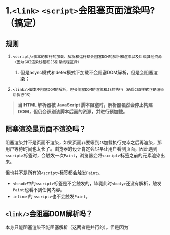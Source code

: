 # 1.`<link>` `<script>`会阻塞页面渲染吗?（搞定）

## 规则

1. `<script/>脚本的执行的加载、解析和运行都会阻塞DOM的解析和渲染以及后续其他资源（因为GUI渲染线程和JS引擎线程互斥）`
   1. 但是async模式和defer模式下加载不会阻塞DOM解析，但是会阻塞渲染；

2. `<link/>脚本不阻塞DOM的解析，但会阻塞DOM的渲染和JS的执行（确保CSS样式正确渲染后执行JS）`

> **当 HTML 解析器被 JavaScript 脚本阻塞时，解析器虽然会停止构建 DOM，但仍会识别该脚本后面的资源，并进行预加载。**

## 阻塞渲染是页面不渲染吗？

阻塞渲染并不是页面不渲染，如果页面非要等到`JS`加载执行完毕之后再渲染，那用户等待时间也太长了。浏览器的设计肯定会尽早让用户看到页面，因此遇到`<script>`标签时，会触发一次`Paint`，浏览器会将`<script>`标签之前的元素渲染出来。

但也并不是所有的`<script>`标签都会触发`Paint`。

- `<head>`中的`<script>`标签是不会触发的，毕竟此时`<body>`还没有解析，触发`Paint`也看不到任何内容。
- `inline` 的 `<script>`也不会触发`Paint`。

## `<link/>`会阻塞DOM解析吗？

<link/>本身只能阻塞渲染不能阻塞解析（这两者是并行的）。但是因为`<script>`执行会阻塞`HTML`解析,而执行`<script>`之前必须完成`<link>`中`CSS`样式的加载，这样就造成了`CSS`阻塞`HTML`解析的假象。

## `<link/>`标签放在哪里？

放在<head>中最合适，`<link>`标签并不会阻塞`HTML`的解析，所以放在`<head>`中可以被并行加载，如果是放在`DOM`底部的话会导致**回流或者重绘**，减缓加载的速度。

## `<script/>`标签放在哪里？

`<script>`标签会阻塞`HTML`的解析，从而阻塞页面的渲染，所以一般将其放在`<body>`的底部或者加上`defer`。`<script>`标签置于`<body>`可以确保页面完整`DOM`的获取。（<script>放在<body>底部或者加上`defer`属性）。

# 2.`<link>`标签的`rel`属性有什么含义？(搞定)

## `preload`：优先加载，一定会用到（不阻塞、不产生额外请求）

> preload （预加载），它告诉浏览器如何将特定资源提前提取到当前页面中。本质上，它会在当前页面开始加载之前在浏览器后台提前下载资源。并且，浏览器通常以高优先级，而不是布局阻塞的方式来获取此资源。使用 preload 提前加载的资源，不会花费额外的带宽。也就是不会产生额外的 HTTP 请求，这个是 preload 与 prefetch 不同的地方之一。
>
> 使用`preload`定义的资源标签是进行**关键路径优化中加载非关键CSS的关键**，因为使用 preload 加载的资源在加载完成后浏览器也不会立刻解析，这使得首屏渲染不会受到它的阻塞。

`<link>`元素的`rel`属性的属性值`preload`能够让你在你的`HTML`页面中`<head>`元素内部书写一些声明式的资源获取请求，可以指明哪些资源是在**页面加载完成后**即刻需要的。对于这种即刻需要的资源，你可能希望在页面加载的生命周期的早期阶段就开始获取，在浏览器的主渲染机制介入前就进行预加载。这一机制使得资源可以更早的得到加载并可用，且更不易阻塞页面的初步渲染，进而提升性能（告知浏览器当前页面某些资源需要优先加载，当页面使用到这些资源的时候可以达到更流畅的效果）。

1. preload加载的资源是在浏览器**渲染机制之前进行处理**的，并且不会阻塞onload事件；
2. preload可以**支持加载多种类型的资源，并且可以加载跨域资源**；
3. preload**加载的js脚本其加载和执行的过程是分离的。即preload会预加载 相应的脚本代码，待到需要时等待下载完成后自行调用**；

```html
<link rel="preload" href="style.css" as="style">
```

## `prefetch`：空闲时预加载，可能会用到，（不阻塞、会产生额外请求）

> prefetch （预取用），它可以利用浏览器的空闲时间来预取用（下载）用户可能在不久的将来会访问的资源。换句话说，浏览器将提前加载用户将来可能要访问的页面资源。**浏览器将这些提前下载的资源存储在本地缓存中，以便在用户最终访问该页面的资源时能更快地发送请求的信息，并非常快速的加载资源。**所以，使用 prefetch 技术，**不会减少 HTTP 请求（还是会重新请求）**，但会提升使用资源时的资源加载速度。
>
> 关键字`prefetch`作为元素`<link>` 的属性`rel`的值，是为了提示浏览器，用户未来的浏览有可能需要加载目标资源，所以浏览器有可能通过事先获取和缓存对应资源，优化用户体验。（告知浏览器其他页面有可能会用到某些资源，网络线程空闲时可以优先加载这些资源）

```html
<link rel="prefetch" href="pageB/images/B.png">
```

## `dns-prefetch`：预先进行`DNS`解析

`DNS-prefetch` (**DNS 预获取**) 是尝试在请求资源之前解析域名。**这可能是后面要加载的文件，也可能是用户尝试打开的链接目标。**

```html
<link rel="dns-prefetch" href="https://fonts.googleapis.com/"> 
```

------

# 3.`<script>`可以被延迟吗？（搞定）

- 默认：
  - **下载、运行都会直接阻塞页面渲染**（具体就是阻塞`DOMContentLoaded`）
  - **按照脚本位置顺序执行**（这也就意味着后面的脚本先加载完也不会被执行，必须等着前一个脚本加载并执行完才会继续执行）
- async：
  - `DOMContentLoaded` 和异步脚本**不会彼此等待**
  - 运行顺序为**先加载先运行**，其他脚本不会等待 `async` 脚本加载完成，同样，`async` 脚本也不会等待其他脚本，但同一时间只能有一个脚本运行
  - 异步加载，**加载不会阻塞页面渲染**，在加载完成后会**立即运行，阻塞页面渲染**
- defer
  - 异步加载，加载不阻塞页面渲染，运行在HTML解析完成之后，DOMContentLoaded之前（也就是阻塞DOMContentLoaded）
  - 加载顺序按照放置顺序
- 动态添加脚本
  - 相当于async，因为默认设置async
  - 可以手动设置defer和async来达到预期行为

> 给脚本设置`defer`是进行**关键路径优化**的重点，因为能够提前开启脚本的并行非阻塞下载，并且能够保证脚本运行的有序性。非关键`JS`资源并且无执行顺序要求的脚本可以考虑添加`async`进行加载，因为他们是和生命周期无关的。
>
> `defer`和`async`的区别：`defer`和`async`脚本在执行的时候都是会阻塞DOM渲染的。
>
> `async`在下载完成后**立即执行**（`async` 脚本会在后台加载，并在加载就绪时运行。DOM 和其他脚本不会等待它们，它们也不会等待其它的东西。`async` 脚本就是一个会在加载完成时执行的完全独立的脚本。因为async脚本也是外部资源，而页面在加载完成所有外部资源之后会触发`onload`事件）；
>
> `defer`可以确保脚本无论出现在HTML中哪一个位置，都是在`DOM`解析完成之后，`onDomContentrLoaded`之前被执行。

## 结论

可以通过调整<script>的位置，修改<script>**标签属性，动态插入，定时器延时**等方式来延迟脚本加载。

## 图例

![img](https://www.growingwiththeweb.com/images/2014/02/26/legend.svg)

## 解释

#### `<Script>`

特性：下载阻塞，运行阻塞

![img](https://www.growingwiththeweb.com/images/2014/02/26/script.svg)

#### `<script async>`

特性：异步下载（无阻塞），运行阻塞（立即运行，运行顺序是**先完成加载的先运行**）

![img](https://www.growingwiththeweb.com/images/2014/02/26/script-async.svg)

#### `<script defer>`

特性：异步下载（无阻塞），延后运行（在**DOM解析完之后** & **触发`DOMContentLoaded`之前按照顺序依次执行**。）

![img](https://www.growingwiththeweb.com/images/2014/02/26/script-defer.svg)

动态插入的<script>默认`async = true`

## 何时使用？

- 脚本的执行**有严格顺序要求** → <script defer> 
- 脚本的执行**无顺序要求**（没有前后关联）→ <script async>
- 脚本的执行有严格顺序要求，且**脚本较小并且必须在<script async>脚本之前执行** → <script>

## 其他方式

- **动态创建 `DOM` 方式：** 动态创建 `DOM` 标签的方式，可以对文档的**加载事件**进行监听，当文档**加载完成**后再动态的创建 `script` 标签来引入 `JS` 脚本。

- **使用 `setTimeout` 延迟方法：** 设置一个定时器来延迟加载`JS`脚本文件

- **让`<script>`最后加载：** 将`JS`脚本放在文档的底部，来使`JS`脚本尽可能的在最后来加载执行。

------

# 4.`<link>`和`@import`的区别?（搞定）

> 关键路径优化的重点是不要使用`@import`的方式加载CSS。

### 从属关系区别

- `@import`是 CSS 提供的语法规则，只有导入样式表的作用；
- `link`是HTML提供的标签，不仅可以加载 CSS 文件，还可以引入其他资源。

## 加载时机

- `<link> in <head>`
  - `HTML` 标签加载`DOM`时会**并行加载`<link>`标签的内容**；

- `@import`
  - 最大的问题是会等到所在的<link>整个加载完成后分析样式表找到对应命令后才开始下载`@import`的内容，等待下载完成之后才开始`CSS`内容的解析，效率低下；
  - 部分浏览器下使用`@import`有可能影响<link>的并行加载；


## DOM可控性区别

- 可以通过 JS 操作 DOM ，**插入`link`标签来改变样式**；
- 由于DOM方法是基于文档的，无法使用`@import`的方式插入样式。

### 兼容性区别

- `@import`是 CSS2.1 才有的语法，故只可在 IE5+ 才能识别；
- `link`标签作为 HTML 元素，不存在兼容性问题。

### 优先级角度

在`link`标签引入的 `CSS` 文件中，使用`@import`时需注意，如果已经存在相同样式，`@import`引入的这个样式将被该 `CSS` 文件本身的样式层叠掉，表现出`link`标签引入的样式权重大于`@import`引入的样式这样的直观效果。

------

# 5.`@import`如何使用？

`@import`一定要写在除`@charset`外的其他任何 `CSS` 规则之前，如果置于其它位置将会被浏览器忽略，而且，在`@import`之后如果存在其它样式，则`@import`之后的**<u>分号</u>**是必须书写，不可省略的。

# 6.`@import`和内部CSS代码的优先级

[参考资料](https://www.cnblogs.com/my--sunshine/p/6872224.html)

`@import`和同级的CSS存在冲突，且`@import`会被覆盖。

```css
/* inner.css */
@import url('outer.css');
div {
	color: red;
}

/* outer.css */
div {
    color: blue;
}

/* 最终命中red */
```

```html
<style>
    @import "./outer.css";
    div {
        color: blue
    }
    /* 最终命中blue */
</style>
```

## 原因

渲染的动作一般都会执行多次，最后一次渲染，一定是依据之前加载过的所有样式整合后的渲染树进行绘制页面的，已经被渲染过的页面元素，也会被重新渲染。可以把`@import`这种导入 `CSS` 文件的方式理解成一种替换，`CSS` 解析引擎在对一个 `CSS` 文件进行解析时，如在文件顶部遇到`@import`，将被替换为该`@import`导入的 `CSS` 文件中的全部样式。

# 7.浏览器缓存

![Alt text](https://github.com/NoAlligator/pico/blob/main/img/15fe1d6fc1269a86~tplv-t2oaga2asx-watermark.awebp?raw=true)

> 强缓存代表**不需要发送请求到服务端，直接读取浏览器本地缓存**，在 Chrome 的 Network 中显示的 HTTP 状态码是 200 ，在 Chrome 中，强缓存又分为 Disk Cache (存放在硬盘中)和 Memory Cache (存放在内存中)，存放的位置是由浏览器控制的。是否强缓存由 Expires、Cache-Control 和 Pragma 3 个 Header 属性共同来控制。

### Expires

Expires 的值是一个 HTTP 日期，在浏览器发起请求时，会根据系统时间和 Expires 的值进行比较，如果系统时间超过了 Expires 的值，缓存失效。由于和系统时间进行比较，所以当系统时间和服务器时间不一致的时候，会有缓存有效期不准的问题。Expires 的优先级在三个 Header 属性中是最低的。

### Cache-Control

Cache-Control 是 HTTP/1.1 中新增的属性，在请求头和响应头中都可以使用，常用的属性值如有：

- max-age：单位是秒，缓存时间计算的方式是距离发起的时间的秒数，超过间隔的秒数缓存失效
- no-cache：不使用强缓存，需要与服务器验证缓存是否新鲜
- no-store：禁止使用缓存（包括协商缓存），每次都向服务器请求最新的资源
- private：专用于个人的缓存，中间代理、CDN 等不能缓存此响应
- public：响应可以被中间代理、CDN 等缓存
- must-revalidate：在缓存过期前可以使用，过期后必须向服务器验证

### Pragma

Pragma 只有一个属性值，就是 no-cache ，效果和 Cache-Control 中的 no-cache 一致，不使用强缓存，需要与服务器验证缓存是否新鲜，在 3 个头部属性中的优先级最高。

## 缓存的基本流程？

1. 浏览器发送请求前，根据**对应缓存响应头**的`expires`和`cache-control`判断是否命中（包括是否过期）强缓存策略，如果**命中，直接从缓存获取资源，并不会发送请求**。如果**没有命中，则进入下一步**。
2. **没有命中强缓存规则，浏览器会发送请求，根据请求头的`last-modified`和`etag`判断是否命中协商缓存**，如果**命中，直接从缓存获取资源**。如果没有命中，则进入下一步。 
3. 如果前两步都没有命中，则**直接从服务端获取资源**。

## 为什么使用缓存？

`Web`缓存可以**自动保存已获取的资源**，当`Web`请求抵达缓存时，如果本地有**“已缓存的”**副本，就可以**从本地存储而不是原始服务器中提取这些资源**，使用缓存有下列有点：

- 缓存减少了**冗余**的数据传输，使得需要频繁用到的**资源得以复用**。
- 缓存缓解了**网络瓶颈**问题，**节省带宽**。
- 缓存降低原始服务器的**压力**，因为**减少了资源请求的次数**。
- 缓存可以**明显地提升性能**，使用**本地资源较之请求服务器资源更高效**。

## 缓存的类型有哪些？

缓存按照是否可以共享分为两大类型：**私有缓存**和**公有缓存**

私有缓存：私有缓存，**不能被代理服务器缓存**，**不可以被多个用户共享**。（对应`private`指令）

公有缓存：公有缓存，表示**可以被代理服务器缓存**，可以被**多个用户共享**。（对应`public`指令）

缓存按照缓存的位置分为四大类型：

![img](https://github.com/NoAlligator/pico/blob/main/img/70f599db34fa42068ccfa4e04748a078~tplv-k3u1fbpfcp-watermark.awebp?raw=true)

## 什么是浏览器缓存？

所谓浏览器缓存其实就是指在**本地使用的计算机中开辟一个内存区**，同时也**开辟一个硬盘区作为数据传输的缓冲区**，然后用这个缓冲区来**暂时保存用户以前访问过的信息**。

## 浏览器缓存的两种情况？

强缓存（本地缓存）、弱缓存（协商缓存）

强缓存：不会向服务器发送请求，**直接从缓存中读取资源**。强缓存是根据返回头中的 `Expires` 或者 `Cache-Control` 两个字段来控制的，都是表示资源的缓存有效时间。

- `Expires` 是 `http 1.0` 的规范，值是一个`GMT` 格式的时间点字符串，比如 `Expires:Mon,18 Oct 2066 23:59:59 GMT` 。这个时间点代表资源失效的时间，如果当前的时间戳在这个时间之前，则判定命中缓存。有一个缺点是，失效时间是一个绝对时间，如果服务器时间与客户端时间偏差较大时，就会导致缓存混乱。而服务器的时间跟用户的实际时间是不一样是很正常的，所以 `Expires` 在实际使用中会带来一些麻烦。
- `Cache-Control`详见下一个问题。
- **`Cache-Control`优先级高于`Expire`**

协商缓存：协商缓存是由服务器来确定缓存资源是否可用。 主要涉及到**两对属性字段，都是成对出现的**，即第一次请求的响应头带上某个字, `Last-Modified` 或者 `Etag`，则后续请求则会带上对应的请求字段 `If-Modified-Since`或者 `If-None-Match`，**若响应头没有 `Last-Modified` 或者 `Etag` 字段，则请求头也不会有对应的字段。**

- `Last-Modified/If-Modified-Since` 二者的值都是 GMT 格式的时间字符串， `Last-Modified` 标记最后文件修改时间， 下一次请求时，请求头中会带上 `If-Modified-Since` 值就是 `Last-Modified` 告诉服务器我本地缓存的文件最后修改的时间，在服务器上根据文件的最后修改时间判断资源是否有变化， 如果文件没有变更则返回 `304 Not Modified` ，请求不会返回资源内容，浏览器直接使用本地缓存。当服务器返回 `304 Not Modified` 的响应时，`response header` 中不会再添加的 `Last-Modified` 去试图更新本地缓存的 `Last-Modified`， 因为既然资源没有变化，那么 `Last-Modified` 也就不会改变；如果资源有变化，就正常返回返回资源内容，新的 `Last-Modified` 会在 `response header` 返回，并在下次请求之前更新本地缓存的 `Last-Modified`，下次请求时，`If-Modified-Since`会启用更新后的 `Last-Modified`。
- `Etag/If-None-Match`， 值都是由服务器为每一个资源生成的唯一标识串，只要资源有变化就这个值就会改变。服务器根据文件本身算出一个哈希值并通过 `ETag`字段返回给浏览器，接收到 `If-None-Match` 字段以后，服务器通过比较两者是否一致来判定文件内容是否被改变。与 `Last-Modified` 不一样的是，当服务器返回 `304 Not Modified` 的响应时，由于在服务器上`ETag` 重新计算过，`response header`中还会把这个 `ETag` 返回，即使这个 `ETag` 跟之前的没有变化。

> `HTTP` 中并没有指定如何生成 `ETag`，可以由开发者自行生成，哈希是比较理想的选择。

区别：如果浏览器命中强缓存，则**不需要给服务器发请求**；而协商缓存最终**由服务器来决定是否使用缓存**，即客户端与服务器之间**存在一次通信**。在`chrome` 中强缓存（虽然没有发出真实的 `http` 请求）的请求状态码返回是 `200 (from cache)`；而协商缓存如果命中走缓存的话，请求的状态码是 `304 (not modified)`。 不同浏览器的策略不同，在 `Fire Fox`中，`from cache` 状态码是 `304`。

## 协商缓存详解？

[参考链接](https://zhuanlan.zhihu.com/p/273651157)

协商缓存**不指定缓存的有效时间，而是在请求时直接发送资源标识到服务端确认缓存是否需要更新，如果请求响应返回的 HTTP 状态为 `304`，则表示缓存仍然有效；否则返回状态码 `200 `、最新的资源和最新的资源标识**。

> **控制缓存的难题就从浏览器端转移到了服务端**。

### 资源标识符有两种，对应方案就有两组：

- `Last-Modified`：资源的最后修改时间
- `Etag`：资源的**唯一标识**（一个字符串）

#### 方案一：`Last-Modified`与`if-Modified-Since`

服务端通过响应头部字段 `Last-Modified` 和请求头部字段 `If-Modified-Since` 比对**双方资源的修改时间，来确定缓存是否需要更新**。具体工作流程如下：

![img](https://github.com/NoAlligator/pico/blob/main/img/v2-e7c5b4ea204be53364f72ef03fef6fbd_r.jpg?raw=true)

1. 浏览器第一次请求资源，服务端在返回资源的响应头中加入 `Last-Modified` 字段，表示这个资源在服务端上的最近修改时间；
2. 当浏览器再次向服务端请求该资源时，请求头部带上之前服务端返回的 `Last-Modified`，这个请求头叫 `If-Modified-Since`；
3. 服务端再次收到请求，根据 `If-Modified-Since` 的值，判断**相关资源是否有变化**，如果没有，则返回 `304 Not Modified`，浏览器使用资源缓存值；否则返回资源内容，且更新 `Last-Modified`响应头内容。

存在问题：

1. 精度问题：`Last-Modified` 的**时间精度**为秒，如果在 `1` 秒内发生修改，那么缓存判断会失效。
2. 准度问题：如果一个文件**被修改后又被还原，内容没有发生变化，却仍然需要重新请求**。
3. 服务器问题：**某些服务器不能精确的得到文件的最后修改时间**。

#### 方案二：`Eag`与`if-None-Match`

为了解决精度问题和准度问题，`HTTP` 提供了另一种依赖于**文件哈希值的精确判断缓存**的方式：响应头部字段 `ETag` 和请求头部字段 `If-None-Match`。具体工作流程如下：

![img](https://github.com/NoAlligator/pico/blob/main/img/v2-3e1da5789e1743643ee8c0ed8487660e_r.jpg?raw=true)

1. 浏览器第一次请求资源，**服务端**在返响应头中加入 `Etag` 字段，`Etag` 字段值为该资源的**哈希值**；
2. 当浏览器再次跟服务端请求这个资源时，在**请求头上加上 `If-None-Match`，值为之前响应头部字段 `ETag` 的值**；
3. 服务端再次收到请求，将**请求头 `if-None-Match` 字段的值和响应资源的哈希值进行比对**，如果**两个值相同，则说明资源没有变化**，返回 `304 Not Modified`；**否则就正常返回资源内容，无论是否发生变化，都会将计算出的哈希值放入响应头部的 `ETag` 字段中**。

这种缓存比较的方式也会存在一些问题，具体表现在以下两个方面：

1. **计算成本**。对于大文件而言，**读取完整的文件内容生成哈希值开销较大**；只读取文件部分内容，又容易判断出错。
2. **计算误差。**不同服务端可能会采用不同的哈希值计算方式。**所以同一个资源在两台服务端产生的 `Etag` 可能是不相同的。对于**使用服务器集群**来处理请求的网站来说，**使用 `Etag` 的缓存命中率会有所降低**。（如果资源是走分布式服务器（比如CDN）存储的情况，需要这些服务器上**计算`ETag`唯一值的算法保持一致**，才不会导致明明同一个文件，**在服务器`A`和服务器`B`上生成的`ETag`却不一样）

## 为什么要有`Etag`？

- 一些文件也许会**周期性的更改**，但是内容并不改变(仅仅改变的修改时间)，这个时候我们并不希望客户端认为这个文件被修改了，而重新`GET`；
- 某些**文件修改非常频繁，比如在秒以下的时间内进行修改**，(比方说 `1s` 内修改了 `N` 次)，`If-Modified-Since` 能检查到的**粒度是秒级的**，使用 `Etag` 就能够保证这种需求下客户端在 `1` 秒内能刷新 `N` 次 `cache`。
- 某些服务器不能精确的得到文件的最后修改时间。

## `Etag`方案和`last-Modified`方案的优先级，强制缓存和协商缓存的优先级？

当两个方案都存在的时候，会优先使用 `Etag`方案，因为：

- `Last-Modified` 只能精确到秒级；
- 如果资源被重复生成，**而内容不变，`Etag` 更加精准**。

![img](https://github.com/NoAlligator/pico/blob/main/img/v2-760cfd58fbe0bf6a331c51ef1f883473_r.jpg?raw=true)

结论一：为了能够最大限度的减少请求，提升性能，**强制缓存的优先级是高于协商缓存**的，因为强制缓存直接读取缓存，不存在网络请求上的开销。

结论二：在强制缓存中，请求头`Cache-Cotrol`字段的指令优先级要高于`Expire`。

结论三：在协商缓存中，`Etag`方案的优先级要高于`Last-Modified`，因为使用`Etag`更加准确。

`Cache-Control` > `expires` > `Etag` > `Last-Modified`

## 哪些情况导致协商缓存？

- `Expire`：该请求头字段验证后表示过期的话必须进行协商缓存；
- `Cache-Control: no-cache`：设置`no-cache`代表在**读取客户端缓存之前必须和服务器进行沟通**，确保资源是最新的，如果返回`304`的话代表可以使用本地缓存并更新响应的头信息使得缓存有效期相关的信息更新，如果是`200`的话代表得到了新的资源，在可以被缓存的情况下更新该资源缓存。
- `Cache-Control: max-age=0`：资源立即过期，重新验证。
- `Cache-Control: no-store`：资源**不能在客户端进行缓存**，请求资源必须重新发送请求。
- `Cache-Control: `

## 用户行为对缓存的影响？

1. 打开网页，地址栏输入地址： 查找 `disk cache` 中是否有匹配。如有则使用；如没有则发送网络请求。
2. 普通刷新 (`F5`)：因为 `TAB` 并没有关闭，因此 `memory cache` 是可用的，会被优先使用(如果匹配的话)。其次才是 `disk cache`。
3. 强制刷新 (`Ctrl + F5`)：浏览器不使用缓存，因此发送的请求头部均带有 `Cache-control:no-cache`(为了兼容，还带了 `Pragma:no-cache`),服务器直接返回 `200` 和最新内容。（注意，这里的`no-cache`还是需要服务器或者代理服务器兼容的，如果代理服务器忽略了这样一个请求头，那么浏览器依然会**读取本地缓存**，经过测试，很多网站是不支持使用`Ctrl+F5`强制重新请求资源覆盖缓存的）。



## 浏览器缓存解读？

### `200 memory cache`

表示**不访问服务器，直接从内存中读取缓存**。因为缓存的资源保存在内存中，所以**读取速度较快**，但是**关闭进程后，缓存资源也会随之销毁**，一般来说，**系统不会给内存分配较大的容量，因此内存缓存一般用于存储较小文件。**同时内存缓存在**有时效性要求**的场景下也很有用（比如浏览器的隐私模式）。

### `200 disk cache`

表示**不访问服务器，直接从硬盘中读取缓存**。与内存相比，**硬盘的读取速度相对较慢，但硬盘缓存持续的时间更长，关闭进程之后，缓存的资源仍然存在。**由于硬盘的容量较大，因此一般用于存储大文件。

下图可以明显比较出读取速度的差距：

![img](https://image.jiqizhixin.com/uploads/editor/af77fe61-49a5-4ef5-8494-f4e6023b3807/640.png)

### `200 prefetch cache`

当资源被 preload 或者 prefetch 后，会从网络堆栈传输到 HTTP 缓存并进入渲染器的内存缓存。 如果资源可以被缓存（例如，存在有效的 cache-control和 max-age），它将存储在 HTTP 缓存中，可用于当前和未来的会话。 如果**资源不可缓存，则不会将其存储在 HTTP 缓存中**。 相反，它会被缓存到**内存缓存**中并保持不变直到它被使用。

![img](https://image.jiqizhixin.com/uploads/editor/0526e3b1-3213-4501-8aa4-bb667caf2428/640.png)

### `CDN Cache`

以腾讯 CDN 为例：`X-Cache-Lookup:Hit From MemCache` 表示命中 CDN 节点的内存；`X-Cache-Lookup:Hit From Disktank` 表示命中 CDN 节点的磁盘；`X-Cache-Lookup:Hit From Upstream` 表示没有命中 CDN。

![img](https://github.com/NoAlligator/pico/blob/main/img/640.png?raw=true)

## 缓存位置？

按照缓存位置优先级排序： 

`Service Worker`（可以实现**离线体验**） --> `Memory Cache`（内存缓存） --> `Disk Cache`（硬盘缓存） --> `Push Cache`（推送缓存）

请求一个资源时，会按照**优先级**依次查找缓存，如果**命中则使用缓存**，否则发起请求。

`Service Worker`是**运行在浏览器背后的独立线程**，可以用来**实现缓存功能**。使用 `Service Worker` 的话，传输协议**必须为 HTTPS**。因为 `Service Worker` 中涉及到请求拦截，所以必须使用 HTTPS 协议来保障安全。`Service Worker` 的缓存与浏览器其他内建的缓存机制不同，它可以让我们**自由控制缓存哪些文件、如何匹配缓存、如何读取缓存，并且缓存是持续性的**。

`Memory Cache`是**内存中的缓存**，主要包含的是当前中页面中已经抓取到的资源，例如页面上已经下载的样式、脚本、图片等。**读取内存中的数据高效，但是缓存持续性很短**。**一旦我们关闭 Tab 页面，内存中的缓存也就被释放了。**而且由于计算机中的内存比硬盘容量小得多，我们**能够使用存储缓存的内存并不多**。

`Disk Cache` 是存储在硬盘中的缓存，**读取速度比 Memory Cache 慢，但是存储量更大**。它会**根据 HTTP Herder 中的字段判断哪些资源需要缓存，哪些资源可以不请求直接使用，哪些资源已经过期需要重新请求**。

`Push Cache`（推送缓存）是 HTTP/2 中的内容，当以上三种缓存**都没有命中**时，它才会被使用。**它只在会话（Session）中存在，一旦会话结束就被释放，并且缓存时间也很短暂**，在Chrome浏览器中只有5分钟左右，同时它也并非严格执行HTTP头中的缓存指令。

## 浏览器什么时候会把缓存存储到内存，什么时候存储到硬盘呢？

对于大文件来说，大概率是不存储在内存中的，反之优先。**当前系统内存使用率高的话**，文件**优先存储进硬盘**。

## 实际场景应用的缓存策略

1. 频繁变动资源：**对于频繁变动的资源，首先需要使用`Cache-Control: no-cache` 使浏览器每次都请求服务器（确保资源严格最新），然后配合 `ETag` 或者 `Last-Modified` 来验证资源是否有效。这样的做法虽然不能节省请求数量，但是能显著减少响应数据大小。**
2. 不经常变化的资源：**通常在处理这类资源时，给它们的 `Cache-Control` 配置一个很大的 `max-age=31536000` (一年)，这样浏览器之后请求相同的 `URL` 会命中强制缓存。**而为了解决更新的问题，就需要**在文件名(或者路径)中添加 `hash`， 版本号等动态字符，之后更改动态字符，从而达到更改引用 `URL` 的目的，让之前的强制缓存失效** (其实并未立即失效，只是不再使用了而已)。在线提供的类库 (如 `jquery-3.3.1.min.js`, `lodash.min.js` 等) 均采用这个模式。

# 8.说一说缓存控制相关的请求头？

**缓存控制**：控制缓存的开关，用于标识请求或访问中是否开启了缓存，使用了哪种缓存方式。
**缓存校验**：如何校验缓存，比如怎么定义缓存的有效期，怎么确保缓存是最新的。

## 与缓存控制相关的请求头

在`http`中，控制缓存开关的字段有两个：`Pragma`和 `Cache-Control`

## ⭐`Pragma`

`Pragma` 是一个在 `HTTP/1.0`中规定的通用首部，这个首部的效果依赖于不同的实现，所以在“请求-响应”链中可能会有不同的效果。它用来向后兼容只支持 `HTTP/1.0`协议的缓存服务器，那时候 `HTTP/1.1` 协议中的 `Cache-Control` 还没有出来。建议只在需要兼容 `HTTP/1.0` 客户端的场合下应用 `Pragma` 首部。

`Pragma`仅支持`no-cache`一个指令。

```
Pragma: no-cache
```

## ⭐`Cache-Control`

> 通过指定首部字段`Cache-Control`的指令，就能**操作缓存**的工作机制。

#### 基本格式

`Cache-Control`指令的参数是**可选的**，多个指令之间通过**逗号**分隔。

```
Cache-Control: private, max-age = 0, no-cache
```

#### 分类

`Cache-Control`指令按照请求和响应分类：

![img](https://github.com/NoAlligator/pico/blob/main/img/20180921155944100?raw=true)

![在这里插入图片描述](https://github.com/NoAlligator/pico/blob/main/img/2018092116013247?raw=true)

#### 详解

[指令详解](https://netsecurity.51cto.com/art/202001/609646.htm)

- 可缓存性：它们分别是 no-cache、no-store、private 和 public
- 缓存有效性时间：它们分别是 max-age、s-maxage、max-stale、min-fresh
- 重新验证并重新加载：它们分别是 must-revalidate 和 proxy-revalidate
- 其他：它们分别是 only-if-cached 和 no-transform

![img](https://github.com/NoAlligator/pico/blob/main/img/817f04c2e97412854504f9e242f8a64e.jpg-wh_600x-s_4053185376.jpg?raw=true)

##### ⭐`public` 和 `private`

`public` 意味着包括 **`CDN`、代理服务器之类的任何缓存都可以存储响应的副本**。`public` 指令经常是冗余的，因为**其他指令的存在（例如 `max-age`）已经隐式表示响应是可以缓存的**。

相比之下，**`private` 是一个显式指令，表示只有响应的最终接收方（客户端或浏览器）可以缓存文件**。虽然 `private` 本身并不具备安全功能，但它意在**有效防止公共缓存（如 `CDN`）存储包含用户个人信息的响应**。

##### ⭐`max-age`（一般面向私有缓存的设置 ）

`max-age` 指令主动告知客户端**该资源在指定时间内是最新的**，**有效期内无需重新验证请求该资源**，直接从缓存中读取（**以秒计**）。

```http
Cache-Control: max-age=60
```

案例中的指令表示（隐式）**缓存该请求**并且可在接下来的`60`秒**重用该响应**。这个 `Cache-Control` 报头告诉浏览器可以在接下来的`60`秒内从缓存中使用这个文件**而不必担心是否需要重新验证**。`60`秒后，浏览器将**回访服务器以重新验证该文件**。回访的时候，服务器如果有了一个**新文件**供浏览器下载，服务器会返回 `200`，浏览器下载新文件，旧文件也会从`HTTP`缓存中被剔除，新的文件会接替它，并**应用新缓存报头**。

如果并**没有新的副本**供下载，服务器会返回 `304`，不需要下载新文件，使用**新的报头来更新缓存副本**。也就是说如果 `Cache-Control: max-age=60` 报头依然存在，**缓存文件的`60`秒会重新开始。这个文件的总缓存时间是`120`秒**。

**注意：**`max-age` 本身有一个巨坑，它**告诉浏览器相关资源已经过期**，**但没有告诉这个过期版本绝对不能使用**。浏览器**可能使用它自己的机制来决定是否在不经验证的情况下释放文件的过期副本**。这种行为有些不确定性，想确切知道浏览器会怎么做有点困难。为此，我们有一系列更为明确的指令，用来增强 `max-age`，也就是`s-maxage`。

##### ⭐`s-maxage`（面向公共缓存的设置）

`s-maxage`（注意 `max` 和 `age` 之间没有 `-`）会覆盖 `max-age` 指令，但只在**公共缓存**中生效。`max-age` 和 `s-maxage` 结合使用可以让你**针对私有缓存和公共缓存**（例如代理、`CDN`）分别设定不同的刷新时间。`s-maxage`一般用在缓存服务器上(比如`cache CDN`)，并**只对`public`缓存有效**。

##### ⭐`no-store`

```
Cache-Control: no-store
```

`no-store` 是一个**非常高优先级的指令**，表示**不会将任何信息持久化到任何缓存中，无论是私有与否**。

##### ⭐`no-cache`

```
Cache-Control: no-cache
```

`no-cache` 并不意味着 “`no cache`”。它**意味着“在你和服务器验证过并且服务器告诉你可以使用缓存的副本之前，你`不`能使用`缓存`中的副本”**。（已缓存但不能直接使用，能否复用依赖向服务器发起新鲜度验证）。使用`no-cache`是一个兼顾文件新鲜度和快速从缓存中读取原始资源的智能方式，缺点是他必须发起一次验证请求。

`no-cache` 一个很好的使用场景就是动态 `HTML` 页面获取。想想一个新闻网站的首页：既不是实时的，也不包含任何敏感信息，但理想情况下我们希望页面始终显示最新的内容。我们可以使用 `cache-control: no-cache` 来让浏览器首先回访服务器检查，如果服务器没有更新鲜的内容提供（`304`），那我们就重用缓存的版本。如果服务器有更新鲜的内容，它会返回（`200`）并且发送最新的文件。

注意：`max-age` 指令和 `no-cache` 指令一起发送**是没用的**，因为**重新验证的时间限制是零秒**。

##### ⭐`must-revalidate`

```
Cache-Control: must-revalidate, max-age=600
```

`must-revalidate` **需要一个关联的 `max-age` 指令**；上文我们把它设置为`10`分钟。

`no-cache`和`must-revalidate`的区别：

- `no-cache`: **告诉浏览器、缓存服务器，不管本地副本是否过期，使用资源副本前，一定要到源服务器进行副本有效性校验。**
- `must-revalidate`：**告诉浏览器、缓存服务器，本地副本过期前，可以使用本地副本；本地副本一旦过期，必须去源服务器进行有效性校验。**

 `no-cache` 会**立即向服务器验证，经过允许后才能使用缓存的副本**。

`must-revalidate` 是一个具有**宽期限**的 `no-cache`**。以上面的指令设置为例：**在最初的十分钟浏览器不会向服务器重新验证，但是就在十分钟过去的那一刻，它又到服务器去请求，如果服务器没什么新东西，它会返回 `304` 并且新的 `Cache-Control` 报头应用于缓存的文件 —— 这使得**缓存文件的有效期被延长**。如果十分钟后服务器上有了一个新的文件，我们会得到 `200` 的响应和它的报文，那么本地缓存就会被更新。

`must-revalidate` 一个很适合的场景就是博客（比如我这个博客）：**静态页面很少更改**。当然，最新的内容是可以获取的，但考虑到我的网站很少更改，我们不需要 `no-cache` 这么下重手的东西。相反，我们会假设在十分钟内一切都好，之后再重新验证。

##### ⭐`immutable`

在了解 `immutable` 是什么之前，我们先看看它要解决什么问题：

用户刷新会导致浏览器强制验证一个文件而不论文件新鲜与否，因为用户刷新**往往意味着发生了这两件事之一**：

1. 页面崩溃之类的；
2. 内容看起来已经过期了。

所以我们浏览器必须检查一下服务器上**是否有更加新鲜的内容**。

`immutable` 就是**一种告诉浏览器一个文件永远都不会改变的方法** —— 它是**不可变的** —— 因此不要再费心重新验证它。我们可以完全减去造成延迟的往返开销。

```
Cache-Control: max-age=31536000, immutable
```

在支持 `immutable` 的浏览器中，只要没超过 31,536,000 秒的**新鲜寿命**，用户**刷新也不会造成重新验证**。这意味着避免了响应 `304` 的往返请求，这可能会节约我们在关键路径上（[CSS blocks rendering](https://link.juejin.cn?target=https%3A%2F%2Fcsswizardry.com%2F2018%2F11%2Fcss-and-network-performance%2F)）的大量延迟。在**高延迟的场景**里，这种节约是可感知的。

注意：千万不要给任何非不可变文件应用 `immutable`。你还应该有一个非常周全的缓存破坏策略，以防无意中将不可变文件强缓存。

##### ⭐`min-fresh`

`min-fresh`只能出现在请求中，`min-fresh` 要求缓存服务器返回 `min-fresh`**时间内**的缓存数据。例如 `Cache-Control:min-fresh=60`，这就要求缓存服务器发送**60**秒内的数据。

##### ⭐`max-stable`

`max-stable` 只能出现在请求中，表示客户端会接受缓存数据，即使过期也照常接收。

##### ⭐`only-if-cached`

这个标头只能出现在请求中，使用 `only-if-cached` 指令表示客户端仅在缓存服务器本地缓存目标资源的情况下才会要求其返回。

##### ⭐`proxy-revalidate`

`proxy-revalidate` 指令要求所有的缓存服务器在接收到客户端带有该指令的请求返回响应之前，必须**再次验证缓存的有效性**。

##### ⭐`no-transform`

使用 `no-transform` 指令规定无论是在请求还是响应中，缓存都不能改变实体主体的媒体类型。



# 9.最佳的缓存策略？

- 使用**一致的网址**：如果您在不同的网址上提供相同的内容，将会多次获取和存储该内容。注意：`URL `在某些情况下区分大小写（**域名不区分，域名后面的路径根据服务器设置情况需要进行讨论**）。
- 跨域针对不同域返回不同`Access-control-allow-origin`务必记得设置`Vary: Origin`，避免破坏缓存。
- 确定中继缓存可以缓存哪些资源：对所有用户的响应完全相同的资源很适合由`CDN`或其他中继缓存进行缓存；
- 确定每个资源的最优缓存周期：不同的资源可能有不同的更新要求。审查并确定每个资源适合的 `max-age`；
- 确定网站的最佳缓存层级：对 `HTML` 文档组合使用包含内容特征码的资源网址以及短时间或 `no-cache `的生命周期，可以控制客户端获取更新的速度；
- 更新最小化：**有些资源的更新比其他资源频繁**。如果资源的特定部分（例如 `JS` 函数或一组 `CSS` 样式）会经常更新，应考虑**将其代码作为单独的文件提供**。这样，每次获取更新时，剩余内容（例如不会频繁更新的库代码）可以**从缓存中获取，确保下载的内容量最少**；
- 确保服务器配置或移除`ETag`：因为`Etag`跟服务器配置有关，每台服务器的`Etag`都是不同的，确保使用相同的算法生成一致的`Etag`；
- 善用 `HTML5` 的缓存机制：合理设计启用 `LocalStorage`、`SessionStorage`、`IndexDB`、`SW`等存储，会给页面性能带来明显提升；
- 结合 `Native` 的强大存储能力：善于利用客户端能力，定制合适的缓存机制，打造极致体验。

# 10.关键渲染路径优化

[参考](https://mp.weixin.qq.com/s?__biz=MzkzNzI0MDMxNQ==&mid=2247487228&idx=1&sn=848218a220558d4f87fa8ed5611e1157&source=41#wechat_redirect)

> 优化关键渲染路径可以提升网页的渲染速度，从而得到一个更好的用户体验。

到目前为止，只有三种因素可以影响关键渲染路径的耗时。而所有的优化方式，都是在尽可能的针对这三种因素进行优化。

这三种因素分别是：

- 关键资源的数量
- 关键路径的长度
- 关键字节的数量

> *切记，非常重要，所有优化关键渲染路径的方法，都是在优化以上三种因素。因为只有这三种因素可以影响关键渲染路径。*关键资源指的是那些可以阻塞页面首次渲染的资源。例如JavaScript、CSS都是可以阻塞关键渲染路径的资源，这些资源就属于“关键资源”。关键资源的数量越少，浏览器处理渲染的工作量就越少，同时CPU及其他资源的占用也越少。关键路径中的每一步耗时越长，由于阻塞会导致渲染路径的整体耗时变长。关键路径的长度指的是关键渲染路径的总耗时。关键渲染路径的长度会受到很多因素的影响。例如：关键资源的网络情况、关键资源的数量、关键资源的字节大小、关键资源的依赖关系等。关键字节的数量指的是关键资源的字节大小，浏览器要下载的资源字节越小，则下载速度与处理资源的速度都会更快。通常很多优化方法都是针对关键字节的数量进行优化。例如：压缩。

## 优化DOM

在关键渲染路径中，构建渲染树（Render Tree）的第一步是构建DOM，所以我们先讨论如何让构建DOM的速度变得更快。**HTML文件的尺寸应该尽可能的小**，目的是为了让客户端尽可能早的接收到完整的HTML。对于生产环境的HTML来说，应该删除一切无用的代码，尽可能保证HTML文件精简。总结起来有三种方式可以优化HTML：**缩小文件的尺寸（Minify）**、**使用gzip压缩（Compress）**、**使用缓存（HTTP Cache）**。本质上，优化DOM其实是在**尽可能的减小关键路径的长度与关键字节的数量**。

## 优化CSSOM

与优化DOM类似，CSS文件也需要**让文件尽可能的小**，或者说所有文本资源都需要。CSS文件应该删除未使用的样式、缩小文件的尺寸（Minify）、使用gzip压缩（Compress）、使用缓存（HTTP Cache）。除了上面提到的优化策略，CSS还有一个可以影响性能的因素是：**CSS会阻塞关键渲染路径**。CSS是关键资源，它会阻塞关键渲染路径也并不奇怪，但通常并不是所有的CSS资源都那么的『关键』。

举个例子：一些响应式CSS只在屏幕宽度符合条件时才会生效，还有一些CSS只在打印页面时才生效。这些CSS在不符合条件时，是不会生效的，所以我们为什么要让浏览器等待我们并不需要的CSS资源呢？

针对这种情况，我们应该让这些非关键的CSS资源**不阻塞渲染**。

实现这一目的非常简单，我们只需要将**不阻塞渲染**的CSS移动到单独的文件里。例如我们将打印相关的CSS移动到print.css，然后我们在HTML中引入CSS时，添加媒体查询属性print，代码如下：

```html
<link href="print.css" rel="stylesheet" media="print">
```

上面代码添加了media="print"属性，所以上面CSS资源仅用于打印。添加了媒体查询属性后，浏览器依然会下载该资源，但如果条件不符合，那么它就不再阻塞渲染，也就是变成了**非阻塞的CSS**。

关于CSS的加载有这么多门道，到底怎样才是最佳实践？答案是：**Critical CSS**。

**Critical CSS的意思是：把首屏渲染需要使用的CSS通过style标签内嵌到head标签中，其余CSS资源使用异步的方式非阻塞加载。**CSS资源在构建渲染树时，会阻塞JavaScript，所以我们应该保证所有与首屏渲染无关的CSS资源都应该被标记为非关键资源。所以Critical CSS从两个方面解决了性能问题：

1. **减少关键资源的数量**（将所有与首屏渲染无关的CSS使用异步非阻塞加载）。
2. **减少关键路径的长度**（将首屏渲染需要的CSS直接内嵌到head标签中，移除了网络请求的时间）。

避免使用@import：避免使用@import是为了降低关键路径的长度。

## 异步JavaScript

所有文本资源都应该**让文件尽可能的小**，JavaScript也不例外，它也需要删除未使用的代码、缩小文件的尺寸（Minify）、使用gzip压缩（Compress）、使用缓存（HTTP Cache）。

与CSS资源相似，JavaScript资源也是关键资源，JavaScript资源会阻塞DOM的构建。并且JavaScript会被CSS文件所阻塞。为了避免阻塞，可以为script标签添加async属性。

> 总结：**关键路径优化**就是为了从**应用资源以及浏览器运行的角度**寻求资源最高效下载和加载以优化网页渲染速度的方法。**对于DOM，我们应当对HTML进行压缩、缓存，使得客户端可以尽早收到HTML文件**；对于CSSOM，我们应当尽量删减掉多余的样式代码，并进行合并、压缩、缓存，以缩减CSS下载和解析的时间。并且因为，CSS的解析会阻塞关键渲染路径，我们可以将非必要的CSS文件进行非命中的标记以减少这些CSS文件对于当前关键渲染路径的阻塞。此外，关于CSS优化的最佳实践时进行“Critical CSS”，把首屏渲染需要使用的CSS通过style标签内嵌到head标签中，其余CSS资源使用异步的方式非阻塞加载。CSS资源在构建渲染树时，会阻塞JavaScript，所以我们应该保证所有与首屏渲染无关的CSS资源都应该被标记为非关键资源。并且，我们不应当使用`@import`，它会导致串行下载，降低了CSS资源的下载效率并推迟了CSS的解析时机；对于JS，它首先应当被压缩、缓存，其次，因为JS脚本内的下载和加载都会阻塞HTML的解析，所以我们应当使用`defer`标签实现异步的下载。

# 11.性能优化地图

[参考](https://github.com/berwin/Blog/issues/23)

## 1. 度量标准与设定目标

在进行性能优化之前，我们需要为应用选择一个正确的度量标准（性能指标）以及设定一个合理的优化目标。

> 并不是所有指标都同样重要，这取决于你的应用。最后根据度量标准设定一个现实的目标。

### 1.1 度量标准

下面是一些值得考虑的指标：

- 首次有效绘制（First Meaningful Paint，简称FMP，当主要内容呈现在页面上）
- 英雄渲染时间（Hero Rendering Times，度量用户体验的新指标，当用户最关心的内容渲染完成）
- 可交互时间（Time to Interactive，简称TTI，指页面布局已经稳定，关键的页面字体是可见的，并且主进程可用于处理用户输入，基本上用户可以点击UI并与其交互）
- 输入响应（Input responsiveness，界面响应用户输入所需的时间）
- 感知速度指数（Perceptual Speed Index，简称PSI，测量页面在加载过程中视觉上的变化速度，分数越低越好）
- 自定义指标，由业务需求和用户体验来决定。

FMP与英雄渲染时间非常相似，但它们不一样的地方在于FMP不区分内容是否有用，不区分渲染出的内容是否是用户关心的。

### 1.2 设定目标

- 100毫秒的界面响应时间与60FPS
- 速度指标（Speed Index）小于1250ms
- 3G网络环境下可交互时间小于5s
- 重要文件的大小预算小于170kb

以上四种指标的设定都**有据可循**。详细信息请查看[RAIL](https://developers.google.com/web/fundamentals/performance/rail?hl=zh-cn)性能模型。

## 2. 编码优化

编码优化涉及到应用的运行时性能，本小节介绍几个可以提升程序运行时性能的建议。

### 2.1 数据读取速度

事实上数据访问速度有快慢之分，下面列出几个影响数据访问速度的因素：

- **字面量**与**局部变量**的访问速度最快，数组元素和对象成员相对较慢；
- 变量从**局部作用域到全局作用域**的搜索过程越长速度越慢；
- 对象嵌套的越深，读取速度就越慢；
- 对象在原型链中存在的位置越深，找到它的速度就越慢。

> 推荐的做法是缓存对象成员值。**将对象成员值缓存到局部变量中会加快访问速度**（空间换时间）。

### 2.2 DOM

应用在运行时，性能的瓶颈主要在于**DOM操作的代价非常昂贵**，下面列出一些关于DOM操作相关提升性能的建议：

- 在JS中**对DOM进行访问的代价非常高**。请尽可能减少访问DOM的次数（**建议缓存DOM属性和元素、把DOM集合的长度缓存到变量中并在迭代中使用。读变量比读DOM的速度要快很多**）；
- **重排与重绘的代价非常昂贵。**如果操作需要进行多次重排与重绘，**建议先让元素脱离文档流，处理完毕后再让元素回归文档流，这样浏览器只会进行两次重排与重绘**（脱离时和回归时）；
- 善于使用**事件委托**。

### 2.3 流程控制

下面列出一些流程控制相关的一些可以略微提升性能的细节，这些细节在大型开源项目中大量运用（例如Vue）：

- 避免使用`for...in`（它能**枚举到原型**，所以很慢）；
- 在JS中**倒序循环**会略微提升性能；
- 减少迭代的次数；
- **基于循环的迭代比基于函数的迭代快8倍**；
- **用Map表代替大量的`if-else`和`switch`会提升性能**；

## 3. 静态资源优化

Web应用的运行离不开静态资源，所以对静态资源的优化至关重要。

### 3.1 使用`Brotli`或`Zopfli`进行纯文本压缩

在最高级别的压缩下Brotli会非常慢（但较慢的压缩最终会得到更高的压缩率）以至于服务器在等待动态资源压缩的时间会抵消掉高压缩率带来的好处，但它非常适合静态文件压缩，因为它的解压速度很快。使用Zopfli压缩可以比Zlib的最大压缩提升3％至8％。

### 3.2 图片优化

尽可能通过`srcset`，`sizes`和`<picture>`元素使用**响应式图片**。还可以通过`<picture>`元素使用WebP格式的图像。响应式图片可能大家未必听说过，但响应式布局大家肯定都听说过。响应式图片与响应式布局类似，它可以在不同屏幕尺寸与分辨率的设备上都能良好工作（比如自动切换图片大小、自动裁切图片等）。

当然，如果您不满足这种尺度的优化，还可以对图片进行更深层次的优化。例如：模糊图片中不重要的部分以减小文件大小、使用自动播放与循环的HTML5视频替换GIF图，因为**视频比GIF文件还小**（好消息是未来可以通过`img`标签加载视频）。

更多图片优化可以看我的另一篇文章：[《图像优化原理》](https://github.com/berwin/Blog/issues/28)

## 4. 交付优化

交付优化指的是对页面加载资源以及用户与网页之间的交付过程进行优化。

### 4.1 异步无阻塞加载JS

JS的加载与执行会阻塞页面渲染，可以将Script标签放到页面的最底部。但是更好的做法是异步无阻塞加载JS。有多种无阻塞加载JS的方法：`defer`、`async`、动态创建`script`标签、使用XHR异步请求JS代码并注入到页面。

但更推荐的做法是使用`defer`或`async`。如果使用`defer`或`async`请将Script标签放到`head`标签中，以便让浏览器更早地发现资源并在后台线程中解析并开始加载JS。

### 4.2 使用`Intersection Observer`实现懒加载

懒加载是一个比较常用的性能优化手段，下面列出了一些常用的做法：

- 可以通过`Intersection Observer`延迟加载图片、视频、广告脚本、或任何其他资源。
- 可以**先加载低质量或模糊的图片，当图片加载完毕后再使用完整版图片替换它**。

> 延迟加载所有体积较大的组件、字体、JS、视频或Iframe是一个好主意

### 4.3 优先加载关键的CSS

CSS资源的加载对浏览器渲染的影响很大，默认情况下浏览器只有在完成`<head>`标签中CSS的加载与解析之后才会渲染页面。如果CSS文件过大，用户就需要等待很长的时间才能看到渲染结果。针对这种情况可以将首屏渲染必须用到的CSS提取出来内嵌到`<head>`中，然后再将剩余部分的CSS用异步的方式加载。可以通过[Critical](https://github.com/addyosmani/critical)做到这一点。

### 4.4 资源提示（Resource Hints）

[Resource Hints（资源提示）](https://w3c.github.io/resource-hints/)定义了HTML中的Link元素与`dns-prefetch`、`preconnect`、`prefetch`与`prerender`之间的关系。**它可以帮助浏览器决定应该连接到哪些源，以及应该获取与预处理哪些资源来提升页面性能。**

#### 4.4.1 dns-prefetch

`dns-prefetch`可以指定一个用于获取资源所需的源（origin），并提示浏览器应该尽可能早的解析。

```
<link rel="dns-prefetch" href="//example.com">
```

#### 4.4.2 preconnect

`preconnect`用于**启动预链接，其中包含DNS查找，TCP握手，以及可选的TLS协议，允许浏览器减少潜在的建立连接的开销。**

```
<link rel="preconnect" href="//example.com">
<link rel="preconnect" href="//cdn.example.com" crossorigin>
```

#### 4.4.3 prefetch

`Prefetch`用于标识下一个导航可能需要的资源。浏览器会获取该资源，一旦将来请求该资源，浏览器可以提供更快的响应。

```
<link rel="prefetch" href="//example.com/next-page.html" as="html" crossorigin="use-credentials">
<link rel="prefetch" href="/library.js" as="script">
```

> 浏览器不会预处理、不会自动执行、不会将其应用于当前上下文。

`as`与`crossorigin`选项都是可选的。

#### 4.4.4 prerender

`prerender`用于标识下一个导航可能需要的资源。浏览器会获取并执行，一旦将来请求该资源，浏览器可以提供更快的响应。

```
<link rel="prerender" href="//example.com/next-page.html">
```

浏览器将预加载目标页面相关的资源并执行来预处理HTML响应。

### 4.5 Preload

通过一个现有元素（例如：`img`，`script`，`link`）声明资源会将获取与执行耦合在一起。然而应用可能只是想要先获取资源，当满足某些条件时再执行资源。

[Preload](https://www.w3.org/TR/preload/)提供了预获取资源的能力，可以将获取资源的行为从资源执行中分离出来。因此，Preload可以构建自定义的资源加载与执行。

例如，应用可以使用Preload进行CSS资源的预加载、并且同时具备：高优先级、不阻塞渲染等特性。然后应用程序在合适的时间使用CSS资源：

```
<!-- 通过声明性标记预加载 CSS 资源 -->
<link rel="preload" href="/styles/other.css" as="style">

<!-- 或，通过JavaScript预加载 CSS 资源 -->
<script>
var res = document.createElement("link");
res.rel = "preload";
res.as = "style";
res.href = "styles/other.css";
document.head.appendChild(res);
</script>
<!-- 使用HTTP头预加载 -->
Link: <https://example.com/other/styles.css>; rel=preload; as=style
```

### 4.6 快速响应的用户界面

PSI（Perceptual Speed Index，感知速度指数）是提升用户体验的重要指标，让用户感觉到页面的反馈比没有反馈体验要好很多。

可以尝试**使用骨架屏或添加一些Loading过渡动画提示用户体验**。

输入响应（Input responsiveness）指标同样重要，甚至更重要。试想，用户点击了网页后缺毫无反应会是什么心情。JS的单线程大家已经不能再熟悉，这意味着当JS在运行时用户界面处于“锁定”状态，所以JS同步执行的时间越长，用户等待响应的时间也就越长。

据调查，JS执行100毫秒以上用户就会明显觉得网页变卡了。所以要严格限制每个JS任务执行时间不能超过100毫秒。解决方案是可以**将一个大任务拆分成多个小任务分布在不同的Macrotask中执行（通俗的说是将大的JS任务拆分成多个小任务异步执行）。或者使用WebWorkers，它可以在UI线程外执行JS代码运算，不会阻塞UI线程，所以不会影响用户体验。**

> 应用越复杂，主动管理UI线程就越重要

## 5. 构建优化

现代前端应用都需要有构建的过程，项目在构建过程中是否进行了合理的优化，会对Web应用的性能有着巨大的影响。例如：**影响构建后文件的体积、代码执行效率、文件加载时间、首次有效绘制指标等**。

### 5.1 使用预编译

拿Vue举例，如果您使用单文件组件开发项目，组件会在编译阶段将模板编译为渲染函数。最终代码被执行时可以直接执行渲染函数进行渲染。而如果您没有使用单文件组件预编译代码，而是在网页中引入`vue.min.js`，那么应用在运行时需要先将模板编译成渲染函数，然后再执行渲染函数进行渲染。相比预编译，多了模板编译的步骤，所以会浪费很多性能。

### 5.2 使用 Tree-shaking、Scope hoisting、Code-splitting

Tree-shaking是一种在构建过程中清除无用代码的技术。使用Tree-shaking可以减少构建后文件的体积。

目前Webpack与Rollup都支持`Scope Hoisting`。它们可以检查`import`链，并尽可能的将散乱的模块放到一个函数中，前提是不能造成代码冗余。所以只有被引用了一次的模块才会被合并。使用`Scope Hoisting`可以让代码体积更小并且可以降低代码在运行时的内存开销，同时它的运行速度更快。前面2.1节介绍了变量从局部作用域到全局作用域的搜索过程越长执行速度越慢，`Scope Hoisting`可以减少搜索时间。

**`code-splitting`是Webpack中最引人注目的特性之一。此特性能够把代码分离到不同的`bundle`中，然后可以按需加载或并行加载这些文件。`code-splitting`可以用于获取更小的`bundle`，以及控制资源加载优先级，如果使用合理，会极大影响加载时间。**

### 5.3 服务端渲染（SSR）

单页应用需要等JS加载完毕后在前端渲染页面，也就是说在JS加载完毕并开始执行渲染操作前的这段时间里浏览器会产生白屏。服务端渲染（Server Side Render，简称SSR）的意义在于弥补主要内容在前端渲染的成本，减少白屏时间，提升首次有效绘制的速度。可以使用服务端渲染来获得更快的首次有效绘制。

比较推荐的做法是：**使用服务端渲染静态HTML来获得更快的首次有效绘制，一旦JavaScript加载完毕再将页面接管下来。**

### 5.4 使用`import`函数动态导入模块

使用`import`函数可以在运行时动态地加载ES2015模块，从而实现按需加载的需求。

这种优化在单页应用中变得尤为重要，在切换路由的时候动态导入当前路由所需的模块，会避免加载冗余的模块（试想如果在首次加载页面时一次性把整个站点所需要的所有模块都同时加载下来会加载多少非必须的JS，应该尽可能的让加载的JS更小，只在首屏加载需要的JS）。

> 使用静态`import`导入初始依赖模块。其他情况下使用动态`import`按需加载依赖

### 5.5 使用HTTP缓存头

**正确设置`expires`，`cache-control`和其他HTTP缓存头**。推荐使用`Cache-control: immutable`避免重新验证。

## 6. 其他

其他一些值得考虑的优化点：

- HTTP2
- **使用最高级的CDN**（付费的比免费的强的多）
- 优化字体
- 其他垂直领域的性能优化

## 7. 性能监控

最后，你可能需要一个性能检测工具来持续监视网站的性能。

> 性能优化方面的思路：
>
> [写给中高级前端关于性能优化的9大策略和6大指标 | 网易四年实践](https://juejin.cn/post/6981673766178783262)
>
> [前端性能优化 24 条建议（2020）](https://juejin.cn/post/6892994632968306702)
>
> [工作中如何进行前端性能优化(21种优化+7种定位方式)](https://juejin.cn/post/6904517485349830670)
>
> JS角度：
>
> - （内存泄漏）使用性能分析工具，阻止**内存泄漏**
> - （本地缓存）善用**WEB本地存储进行缓存**，减少内存使用；
> - （中间变量缓存）尽量减少对象深层嵌套和原型链的取值方式，及时缓存中间变量，使用循环时缓存数组长度而非重复访问长度；
> - （计算属性缓存）缓存DOM计算属性避免多次触发回流；
> - （DOM操作批处理）避免过多DOM操作，尽量在内存中进行DOM的操作，一次性挂载到页面；
> - （事件委托）尽量使用事件委托，可以有效减少闭包以及**事件处理函数的内存占用**；
> - （位运算符）可以使用位操作符加快部分运算逻辑；
>
> CSS：
>
> - （精简代码）避免过度约束（尽量精简合并规则），移除空规则选择器，移除无效属性以**精简代码**；值为0时不添加任何单位；
> - （减少后代选择器）减少后代选择器使用，减少多种选择器的杂糅，提高选择器效率；
> - （减少`!important`）尽量避免使用!important，减少后期修改异常行为；
> - （减少表达式）尽量**避免表达式**，因为可能会带来严重性能问题；
> - （减少内联）减少HTML**内联样式嵌套**；
> - （类名修改样式）以**类名的方式一次性替换样式减少样式修改**；
> - 不要滥用浮动；
> - 不要**滥用Web字体**，因为Web字体会阻塞；
> - 不申明过多font-size；
> - （开启GPU加速）适当的将需要频繁更改的元素开启复合图层；
>
> HTML文档：
>
> - （视口协商）设置viewport进行视口协商；
> - （精简DOM结构）减少不必要DOM节点；
> - （语义化）尽量遵循语义化（SEO优化）；
> - （SSR）考虑使用SSR加快首屏内容的加载（SEO优化）；
>
> V8：
>
> - （LightHouse）通过LightHouse获取页面性能指标报告；
> - （Performance）通过Performance面板获取页面性能瓶颈报告；
> - （Performance API）通过Performance API获取页面各个阶段精确时间；
> - 压缩代码体积/减少嵌套函数以降低编译时间；
> - （入参一致优化）保证函数入参类型一致让V8自动优化代码；
>
> 优化网络：
>
> - （缓存优化）针对不同的资源采用不同的**资源缓存策略**；
> - （避免重定向导致重新加载）尽量**避免重定向**导致重新加载；
> - （防止JS阻塞）防止**脚本阻塞**；
> - （开启CSS并行加载）在头部放置外链样式表**提前开启异步加载**；
> - （减少请求次数、减少请求携带Cookie）**减少、合并HTTP请求**，减少**不必要的cookie携带**；
> - （非必要JS资源延后加载）**异步加载非必要的资源（JS）**，防止非必要资源阻塞核心资源；
> - （开启长连接复用连接）使用HTTP长连接，设置`Connection: Keep-alive`；
> - （使用CDN加速）使用CDN内容分发网络；
>
> 压缩文件
>
> - （压缩代码）开启GZIP压缩，压缩代码，使用Minify精简代码；
> - （精灵图）合成小图标为精灵图；
> - （CSS修饰图像）修饰类图像使用CSS；
> - （SVG）优先使用SVG；
> - （压缩图片）压缩图像到合适的质量；
> - （Base64）用Base64代替小质量图像；
> - 使用CDN加载静态资源；
> - （媒体查询）使用srcset指定不同dpr下的加载资源；
>
> 预加载：
>
> - （pre-fetch）开启pre-fetch进行资源预取
> - （dns-prefetch）开启DNS预解析dns-prefetch，提高建立连接的速度；
> - （pre-render）开启预渲染pre-render；
>
> 首屏：
>
> - 构建
>   - `GZIP`压缩
>   - `Compress`精简
>   - `Tree-shaking`移除非必要代码；
>   - 缓存；
>   
> - JS
>   - 使用`JS`的异步加载，防止脚本阻塞`DOM`解析；
>   - 非必要**第三方脚本**等进行预取而非加载，防止阻塞渲染；
>   - 使用按需加载；
> - CSS
>   - 精简关键CSS代码并进行合并，阻止非关键CSS代码阻塞；
>   - 可以考虑使用`Critial CSS`技术；
>   - 避免使用`@import`；
>   - 通过标签的媒体查询属性动态加载对应尺寸的样式；
> - HTML
>   - 使用SSR；
> - 用户体验
>   - 使用骨架屏；
>
> 高频事件：
>
> - 节流；
> - 防抖；
>
> 密集型计算
>
> - 时间分片；
> - 工作者线程；
>
> 性能调试：
>
> - Performance面包记录和分析页面实时运行时的所有活动；
> - LightHouse面板生成性能报告。

# 8.Performance面板

[快速掌握 Performance 性能分析：一个真实的优化案例](https://juejin.cn/post/7046805217668497445)

[我的前端性能优化知识体系](https://juejin.cn/post/7063754993072865287)

# 9.Lighthouse面板

[如何将 Lighthouse Performance 评分从 20 提高到 96](https://juejin.cn/post/7012567366198362120)

